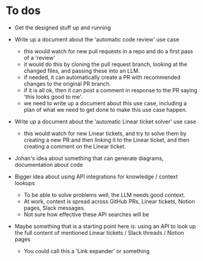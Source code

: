 # To dos

- Get the designed stuff up and running

- Write up a document about the 'automatic code review' use case
  - this would watch for new pull requests in a repo and do a first pass of a 'review'
  - it would do this by cloning the pull request branch, looking at the changed files, and passing these into an LLM.
  - if needed, it can automatically create a PR with recommended changes to the original PR branch.
  - if it is all ok, then it can post a comment in response to the PR saying 'this looks good to me'.
  - we need to write up a document about this use case, including a plan of what we need to get done to make this use case happen.

- Write up a document about the 'automatic Linear ticket solver' use case
  - this would watch for new Linear tickets, and try to solve them by creating a new PR and then linking it to the Linear ticket, and then creating a comment on the Linear ticket.

- Johan's idea about something that can generate diagrams, documentation about code

- Bigger idea about using API integrations for knowledge / context lookups
  - To be able to solve problems well, the LLM needs good context.
  - At work, context is spread across GitHub PRs, Linear tickets, Notion pages, Slack messages.
  - Not sure how effective these API searches will be

- Maybe something that is a starting point here is: using an API to look up the full content of mentioned Linear tickets / Slack threads / Notion pages
  - You could call this a 'Link expander' or something

